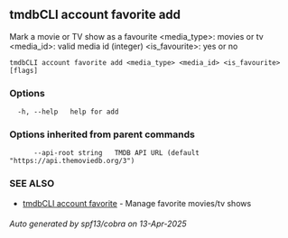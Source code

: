 ## tmdbCLI account favorite add

Mark a movie or TV show as a favourite
<media_type>: movies or tv
<media_id>: valid media id (integer)
<is_favourite>: yes or no

```
tmdbCLI account favorite add <media_type> <media_id> <is_favourite> [flags]
```

### Options

```
  -h, --help   help for add
```

### Options inherited from parent commands

```
      --api-root string   TMDB API URL (default "https://api.themoviedb.org/3")
```

### SEE ALSO

* [tmdbCLI account favorite](tmdbCLI_account_favorite.md)	 - Manage favorite movies/tv shows

###### Auto generated by spf13/cobra on 13-Apr-2025
